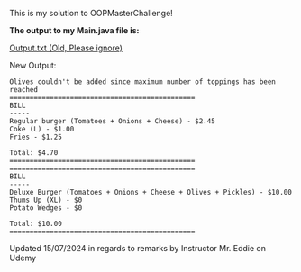 This is my solution to OOPMasterChallenge!

**The output to my Main.java file is:**

[Output.txt (Old, Please ignore)](https://github.com/user-attachments/files/15982516/Output.txt) 

New Output:
```
Olives couldn't be added since maximum number of toppings has been reached
==============================================
BILL
-----
Regular burger (Tomatoes + Onions + Cheese) - $2.45
Coke (L) - $1.00
Fries - $1.25

Total: $4.70
==============================================
==============================================
BILL
-----
Deluxe Burger (Tomatoes + Onions + Cheese + Olives + Pickles) - $10.00
Thums Up (XL) - $0
Potato Wedges - $0

Total: $10.00
==============================================
```

Updated 15/07/2024 in regards to remarks by Instructor Mr. Eddie on Udemy
